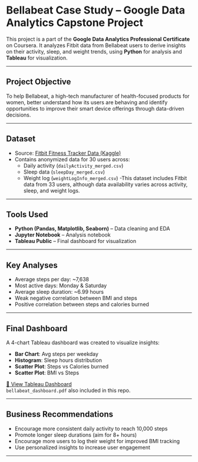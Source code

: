 #  Bellabeat Case Study – Google Data Analytics Capstone Project

This project is a part of the **Google Data Analytics Professional Certificate** on Coursera. It analyzes Fitbit data from Bellabeat users to derive insights on their activity, sleep, and weight trends, using **Python** for analysis and **Tableau** for visualization.

---

##  Project Objective

To help Bellabeat, a high-tech manufacturer of health-focused products for women, better understand how its users are behaving and identify opportunities to improve their smart device offerings through data-driven decisions.

---

## Dataset

- Source: [Fitbit Fitness Tracker Data (Kaggle)](https://www.kaggle.com/datasets/arashnic/fitbit)
- Contains anonymized data for 30 users across:
  - Daily activity (`dailyActivity_merged.csv`)
  - Sleep data (`sleepDay_merged.csv`)
  - Weight log (`weightLogInfo_merged.csv`)
-This dataset includes Fitbit data from 33 users, although data availability varies across activity, sleep, and weight logs.
---

##  Tools Used

- **Python (Pandas, Matplotlib, Seaborn)** – Data cleaning and EDA
- **Jupyter Notebook** – Analysis notebook
- **Tableau Public** – Final dashboard for visualization

---

##  Key Analyses

- Average steps per day: ~7,638
- Most active days: Monday & Saturday
- Average sleep duration: ~6.99 hours
- Weak negative correlation between BMI and steps
- Positive correlation between steps and calories burned

---

##  Final Dashboard

A 4-chart Tableau dashboard was created to visualize insights:

- **Bar Chart**: Avg steps per weekday
- **Histogram**: Sleep hours distribution
- **Scatter Plot**: Steps vs Calories burned
- **Scatter Plot**: BMI vs Steps

 [🔗 View Tableau Dashboard](https://public.tableau.com/views/BellabeatWellnessInsights/BellabeatWellnessInsightsDashboard?:language=en-US&:sid=&:redirect=auth&:display_count=n&:origin=viz_share_link)  
 `bellabeat_dashboard.pdf` also included in this repo.

---

##  Business Recommendations

- Encourage more consistent daily activity to reach 10,000 steps
- Promote longer sleep durations (aim for 8+ hours)
- Encourage more users to log their weight for improved BMI tracking
- Use personalized insights to increase user engagement

---


